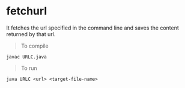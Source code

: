 # fetchurl
It fetches the url specified in the command line and saves the content returned by that url.

>To compile
```
javac URLC.java
```

>To run
```
java URLC <url> <target-file-name>
```
